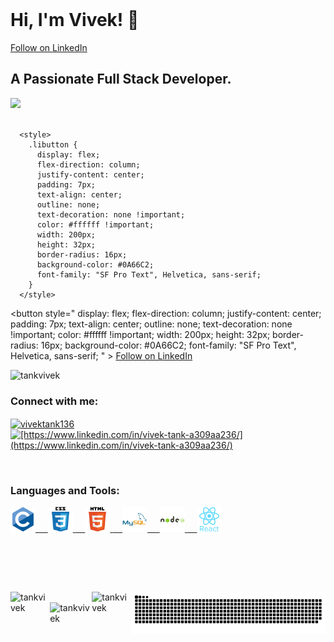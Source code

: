 <br>
<h1> Hi, I'm Vivek! 👋 </h1>

<a class="libutton" href="https://www.linkedin.com/comm/mynetwork/discovery-see-all?usecase=PEOPLE_FOLLOWS&followMember=vivek-tank-a309aa236" target="_blank">Follow on LinkedIn</a>

A Passionate Full Stack Developer.
---------------------------------
<img src="https://raw.githubusercontent.com/Solomonkassa/Solomonkassa/main/myfavor.gif" />
<br>
<!-- <h1 align="">Hi 👋, I'm Vivek</h1> -->

<!-- <h3 align="center">A passionate frontend developer from India</h3> -->

<br>

<p align="left" "> 
                 

      <style>
        .libutton {
          display: flex;
          flex-direction: column;
          justify-content: center;
          padding: 7px;
          text-align: center;
          outline: none;
          text-decoration: none !important;
          color: #ffffff !important;
          width: 200px;
          height: 32px;
          border-radius: 16px;
          background-color: #0A66C2;
          font-family: "SF Pro Text", Helvetica, sans-serif;
        }
      </style>
<button style="  display: flex;  flex-direction: column;  justify-content: center; padding: 7px;  text-align: center; outline: none;  text-decoration: none !important;  color: #ffffff !important;  width: 200px;  height: 32px; border-radius: 16px;   background-color: #0A66C2;  font-family: "SF Pro Text", Helvetica, sans-serif; " >        <a class="libutton" href="https://www.linkedin.com/comm/mynetwork/discovery-see-all?usecase=PEOPLE_FOLLOWS&followMember=vivek-tank-a309aa236" target="_blank">Follow on LinkedIn</a>     </button>            
 
<img    width=140px;  height =30px;    src="https://komarev.com/ghpvc/?username=tankvivek&label=Profile%20views&color=0e75b6&style=flat" alt="tankvivek" /> </p>


<h3 align="left">Connect with me:</h3>
<p align="left">
<a href="https://twitter.com/vivektank136" target="blank">                                                         
<img align="center" src="https://raw.githubusercontent.com/rahuldkjain/github-profile-readme-generator/master/src/images/icons/Social/twitter.svg" alt="vivektank136" height="30" width="40" /></a>   
<a href="https://linkedin.com/in/https://www.linkedin.com/in/vivek-tank-a309aa236/" target="blank">                                        
<img align="center" src="https://raw.githubusercontent.com/rahuldkjain/github-profile-readme-generator/master/src/images/icons/Social/linked-in-alt.svg" alt="[https://www.linkedin.com/in/vivek-tank-a309aa236/](https://www.linkedin.com/in/vivek-tank-a309aa236/)" height="30" width="40" /></a>

</p>

<br>                                                                                                                                               
<div style=" display=flex;">
<h3 align="left">Languages and Tools:</h3>
                
<p align="left"> <a href="https://www.cprogramming.com/" target="_blank" rel="noreferrer"> 
 
                                                                                         
<img src="https://raw.githubusercontent.com/devicons/devicon/master/icons/c/c-original.svg" alt="c" width="40" height="40"/> </a> <a href="https://www.w3schools.com/css/" target="_blank" rel="noreferrer"> 
  &nbsp; &nbsp;
<img src="https://raw.githubusercontent.com/devicons/devicon/master/icons/css3/css3-original-wordmark.svg" alt="css3" width="40" height="40"/> </a> <a href="https://www.w3.org/html/" target="_blank" rel="noreferrer">
  &nbsp; &nbsp;
<img src="https://raw.githubusercontent.com/devicons/devicon/master/icons/html5/html5-original-wordmark.svg" alt="html5" width="40" height="40"/> </a> <a href="https://www.mysql.com/" target="_blank" rel="noreferrer">
  &nbsp; &nbsp;
<img src="https://raw.githubusercontent.com/devicons/devicon/master/icons/mysql/mysql-original-wordmark.svg" alt="mysql" width="40" height="40"/> </a> <a href="https://nodejs.org" target="_blank" rel="noreferrer">
  &nbsp; &nbsp;
<img src="https://raw.githubusercontent.com/devicons/devicon/master/icons/nodejs/nodejs-original-wordmark.svg" alt="nodejs" width="40" height="40"/> </a> <a href="https://reactjs.org/" target="_blank" rel="noreferrer">
  &nbsp; &nbsp; 
<img  src="https://raw.githubusercontent.com/devicons/devicon/master/icons/react/react-original-wordmark.svg" alt="react" width="40" height="40"/> </a> </p>
 
   </div>                                                                                                                                             
                                                                                                                                                         
  <br>  <br> <br>                                                                                                                                               
<div style=" display: flex; position: rilative;               ">
<p><img align="left" src="https://github-readme-stats.vercel.app/api/top-langs?username=tankvivek&show_icons=true&locale=en&layout=compact" alt="tankvivek" /></p>

<p>&nbsp;<img align="center" src="https://github-readme-stats.vercel.app/api?username=tankvivek&show_icons=true&locale=en" alt="tankvivek" /></p>

<p><img align="center" src="https://github-readme-streak-stats.herokuapp.com/?user=tankvivek&" alt="tankvivek" /></p>

<img scr="https://raw.githubusercontent.com/Platane/snk/output/github-contribution-grid-snake.svg">

 <div>                                                                                                 
                                                                                                  
<img src="https://raw.githubusercontent.com/Platane/snk/output/github-contribution-grid-snake.svg">  </div></div>
                                                                                                  
                                                                                               
